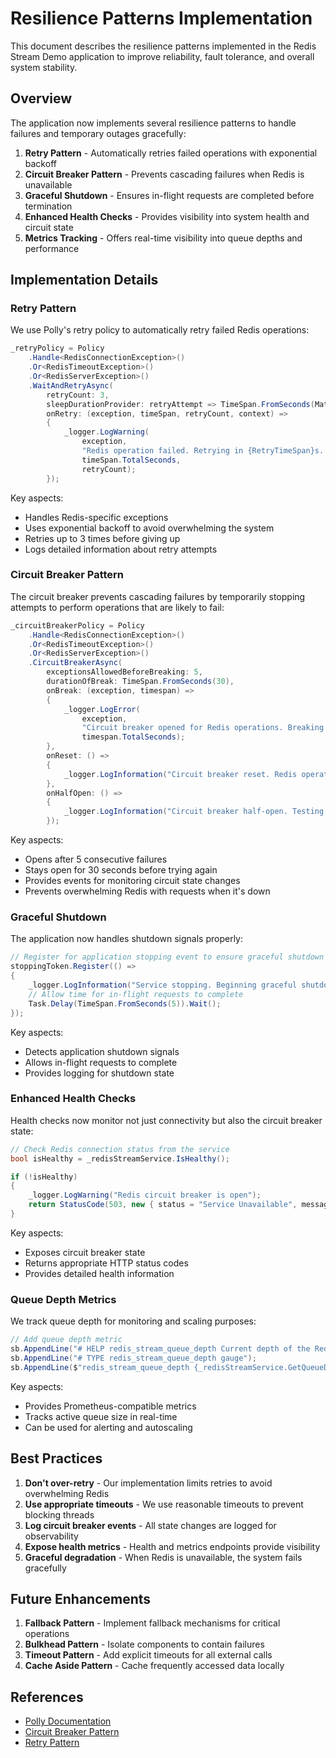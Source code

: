 # Resilience Patterns Implementation

This document describes the resilience patterns implemented in the Redis Stream Demo application to improve reliability, fault tolerance, and overall system stability.

## Overview

The application now implements several resilience patterns to handle failures and temporary outages gracefully:

1. **Retry Pattern** - Automatically retries failed operations with exponential backoff
2. **Circuit Breaker Pattern** - Prevents cascading failures when Redis is unavailable
3. **Graceful Shutdown** - Ensures in-flight requests are completed before termination
4. **Enhanced Health Checks** - Provides visibility into system health and circuit state
5. **Metrics Tracking** - Offers real-time visibility into queue depths and performance

## Implementation Details

### Retry Pattern

We use Polly's retry policy to automatically retry failed Redis operations:

```csharp
_retryPolicy = Policy
    .Handle<RedisConnectionException>()
    .Or<RedisTimeoutException>()
    .Or<RedisServerException>()
    .WaitAndRetryAsync(
        retryCount: 3,
        sleepDurationProvider: retryAttempt => TimeSpan.FromSeconds(Math.Pow(2, retryAttempt)),
        onRetry: (exception, timeSpan, retryCount, context) =>
        {
            _logger.LogWarning(
                exception,
                "Redis operation failed. Retrying in {RetryTimeSpan}s. Attempt {RetryCount} of 3.",
                timeSpan.TotalSeconds,
                retryCount);
        });
```

Key aspects:
- Handles Redis-specific exceptions
- Uses exponential backoff to avoid overwhelming the system
- Retries up to 3 times before giving up
- Logs detailed information about retry attempts

### Circuit Breaker Pattern

The circuit breaker prevents cascading failures by temporarily stopping attempts to perform operations that are likely to fail:

```csharp
_circuitBreakerPolicy = Policy
    .Handle<RedisConnectionException>()
    .Or<RedisTimeoutException>()
    .Or<RedisServerException>()
    .CircuitBreakerAsync(
        exceptionsAllowedBeforeBreaking: 5,
        durationOfBreak: TimeSpan.FromSeconds(30),
        onBreak: (exception, timespan) =>
        {
            _logger.LogError(
                exception,
                "Circuit breaker opened for Redis operations. Breaking for {DurationOfBreak}s.",
                timespan.TotalSeconds);
        },
        onReset: () =>
        {
            _logger.LogInformation("Circuit breaker reset. Redis operations resuming.");
        },
        onHalfOpen: () =>
        {
            _logger.LogInformation("Circuit breaker half-open. Testing Redis connection.");
        });
```

Key aspects:
- Opens after 5 consecutive failures
- Stays open for 30 seconds before trying again
- Provides events for monitoring circuit state changes
- Prevents overwhelming Redis with requests when it's down

### Graceful Shutdown

The application now handles shutdown signals properly:

```csharp
// Register for application stopping event to ensure graceful shutdown
stoppingToken.Register(() => 
{
    _logger.LogInformation("Service stopping. Beginning graceful shutdown.");
    // Allow time for in-flight requests to complete
    Task.Delay(TimeSpan.FromSeconds(5)).Wait();
});
```

Key aspects:
- Detects application shutdown signals
- Allows in-flight requests to complete
- Provides logging for shutdown state

### Enhanced Health Checks

Health checks now monitor not just connectivity but also the circuit breaker state:

```csharp
// Check Redis connection status from the service
bool isHealthy = _redisStreamService.IsHealthy();

if (!isHealthy)
{
    _logger.LogWarning("Redis circuit breaker is open");
    return StatusCode(503, new { status = "Service Unavailable", message = "Redis circuit breaker is open" });
}
```

Key aspects:
- Exposes circuit breaker state
- Returns appropriate HTTP status codes
- Provides detailed health information

### Queue Depth Metrics

We track queue depth for monitoring and scaling purposes:

```csharp
// Add queue depth metric
sb.AppendLine("# HELP redis_stream_queue_depth Current depth of the Redis stream queue");
sb.AppendLine("# TYPE redis_stream_queue_depth gauge");
sb.AppendLine($"redis_stream_queue_depth {_redisStreamService.GetQueueDepth()}");
```

Key aspects:
- Provides Prometheus-compatible metrics
- Tracks active queue size in real-time
- Can be used for alerting and autoscaling

## Best Practices

1. **Don't over-retry** - Our implementation limits retries to avoid overwhelming Redis
2. **Use appropriate timeouts** - We use reasonable timeouts to prevent blocking threads
3. **Log circuit breaker events** - All state changes are logged for observability
4. **Expose health metrics** - Health and metrics endpoints provide visibility
5. **Graceful degradation** - When Redis is unavailable, the system fails gracefully

## Future Enhancements

1. **Fallback Pattern** - Implement fallback mechanisms for critical operations
2. **Bulkhead Pattern** - Isolate components to contain failures
3. **Timeout Pattern** - Add explicit timeouts for all external calls
4. **Cache Aside Pattern** - Cache frequently accessed data locally

## References

- [Polly Documentation](https://github.com/App-vNext/Polly)
- [Circuit Breaker Pattern](https://docs.microsoft.com/en-us/azure/architecture/patterns/circuit-breaker)
- [Retry Pattern](https://docs.microsoft.com/en-us/azure/architecture/patterns/retry)
